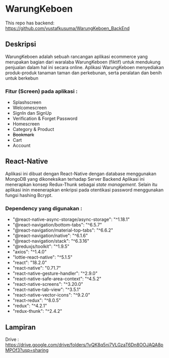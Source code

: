 # WarungKeboen

This repo has backend: https://github.com/yustafkusuma/WarungKeboen_BackEnd

## Deskripsi
WarungKeboen adalah sebuah rancangan aplikasi ecommerce yang merupakan bagian dari waralaba WarungKeboen (fiktif) untuk mendukung penjualan
dalam hal ini secara online. Aplikasi WarungKeboen menyediakan produk-produk tanaman taman dan perkebunan, serta peralatan dan benih untuk berkebun

### Fitur (Screen) pada aplikasi :
- Splashscreen
- Welcomescreen
- SignIn dan SignUp
- Verification & Forget Password
- Homescreen
- Category & Product
- ~~Bookmark~~
- Cart
- Account

## React-Native
Aplikasi ini dibuat dengan React-Native dengan database menggunakan MongoDB yang dikoneksikan terhadap Server Backend
Aplikasi ini menerapkan konsep Redux-Thunk sebagai _state management_. Selain itu aplikasi inin meenerapkan enkripsi
pada otentikasi password menggunakan fungsi hashing Bcrypt.

### Dependency yang digunakan :
- "@react-native-async-storage/async-storage": "^1.18.1"
- "@react-navigation/bottom-tabs": "^6.5.7"
- "@react-navigation/material-top-tabs": "^6.6.2"
- "@react-navigation/native": "^6.1.6"
- "@react-navigation/stack": "^6.3.16"
- "@reduxjs/toolkit": "^1.9.5"
- "axios": "^1.4.0"
- "lottie-react-native": "^5.1.5"
- "react": "18.2.0"
- "react-native": "0.71.7"
- "react-native-gesture-handler": "^2.9.0"
- "react-native-safe-area-context": "^4.5.2"
- "react-native-screens": "^3.20.0"
- "react-native-tab-view": "^3.5.1"
- "react-native-vector-icons": "^9.2.0"
- "react-redux": "^8.0.5"
- "redux": "^4.2.1"
- "redux-thunk": "^2.4.2"

## Lampiran
Drive : https://drive.google.com/drive/folders/1yQK8q5ni7VLGzaT6Dn8OOJAQA8pMPOf3?usp=sharing
